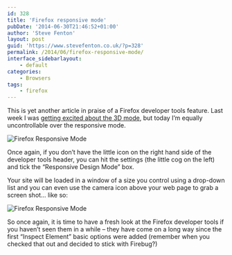 ```yaml
---
id: 328
title: 'Firefox responsive mode'
pubDate: '2014-06-30T21:46:52+01:00'
author: 'Steve Fenton'
layout: post
guid: 'https://www.stevefenton.co.uk/?p=328'
permalink: /2014/06/firefox-responsive-mode/
interface_sidebarlayout:
    - default
categories:
    - Browsers
tags:
    - firefox
---
```


This is yet another article in praise of a Firefox developer tools feature. Last week I was [getting excited about the 3D mode](/Content/Blog/Date/201406/Blog/Firefox-3D-Mode/), but today I’m equally uncontrollable over the responsive mode.

![Firefox Responsive Mode](https://www.stevefenton.co.uk/wp-content/uploads/2015/07/firefox-responsive-mode-screenshot.jpg)

Once again, if you don’t have the little icon on the right hand side of the developer tools header, you can hit the settings (the little cog on the left) and tick the “Responsive Design Mode” box.

Your site will be loaded in a window of a size you control using a drop-down list and you can even use the camera icon above your web page to grab a screen shot… like so:

![Firefox Responsive Mode](https://www.stevefenton.co.uk/wp-content/uploads/2015/07/firefox-responsive-screenshot.jpg)

So once again, it is time to have a fresh look at the Firefox developer tools if you haven’t seen them in a while – they have come on a long way since the first “Inspect Element” basic options were added (remember when you checked that out and decided to stick with Firebug?)